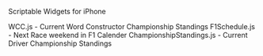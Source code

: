 Scriptable Widgets for iPhone

WCC.js - Current Word Constructor Championship Standings
F1Schedule.js - Next Race weekend in F1 Calender
ChampionshipStandings.js - Current Driver Championship Standings